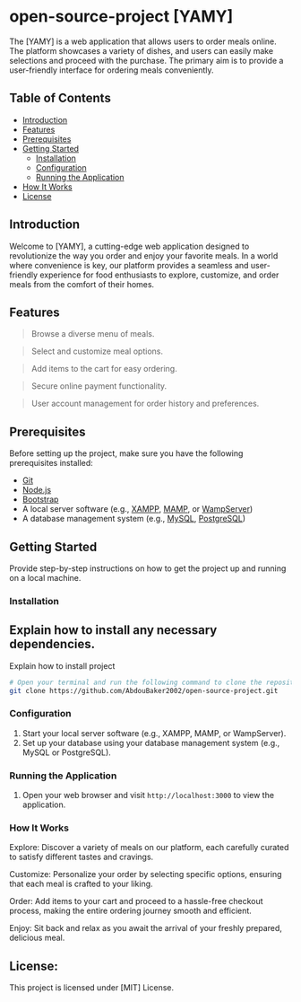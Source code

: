 # open-source-project [YAMY]

The [YAMY] is a web application that allows users to order meals online. The platform showcases a variety of dishes,
and users can easily make selections and proceed with the purchase. 
The primary aim is to provide a user-friendly interface for ordering meals conveniently.


## Table of Contents
- [Introduction](#introduction)
- [Features](#features)
- [Prerequisites](#prerequisites)
- [Getting Started](#getting-started)
  - [Installation](#installation)
  - [Configuration](#configuration)
  - [Running the Application](#running-the-application)
- [How It Works](#how-it-works)
- [License](#license)

## Introduction

Welcome to [YAMY], a cutting-edge web application designed to revolutionize the way you order and enjoy your favorite meals.
In a world where convenience is key, our platform provides a seamless and user-friendly experience for food enthusiasts to explore, 
customize, and order meals from the comfort of their homes.


## Features

>Browse a diverse menu of meals.

>Select and customize meal options.

>Add items to the cart for easy ordering.

>Secure online payment functionality.

>User account management for order history and preferences.


## Prerequisites

Before setting up the project, make sure you have the following prerequisites installed:

- [Git](https://git-scm.com/)
- [Node.js](https://nodejs.org/)
- [Bootstrap](https://getbootstrap.com/)
- A local server software (e.g., [XAMPP](https://www.apachefriends.org/index.html), [MAMP](https://www.mamp.info/), or [WampServer](https://www.wampserver.com/))
- A database management system (e.g., [MySQL](https://www.mysql.com/), [PostgreSQL](https://www.postgresql.org/))


## Getting Started

Provide step-by-step instructions on how to get the project up and running on a local machine.


### Installation
Explain how to install any necessary dependencies.
-

Explain how to install project

```bash
# Open your terminal and run the following command to clone the repository:
git clone https://github.com/AbdouBaker2002/open-source-project.git
```
### Configuration

1. Start your local server software (e.g., XAMPP, MAMP, or WampServer).
2. Set up your database using your database management system (e.g., MySQL or PostgreSQL).

### Running the Application
1. Open your web browser and visit `http://localhost:3000` to view the application.

### How It Works
Explore: Discover a variety of meals on our platform, each carefully curated to satisfy different tastes and cravings.

Customize: Personalize your order by selecting specific options, ensuring that each meal is crafted to your liking.

Order: Add items to your cart and proceed to a hassle-free checkout process, making the entire ordering journey smooth and efficient.

Enjoy: Sit back and relax as you await the arrival of your freshly prepared, delicious meal.

## License:
This project is licensed under [MIT] License.
